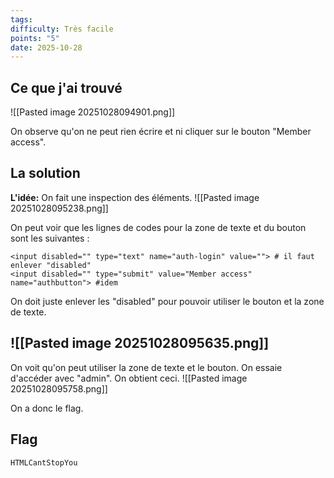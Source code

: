 ```yaml
---
tags:
difficulty: Très facile
points: "5"
date: 2025-10-28
---
```

## Ce que j'ai trouvé

![[Pasted image 20251028094901.png]]

On observe qu'on ne peut rien écrire et ni cliquer sur le bouton "Member access". 
##  La solution

**L'idée:**
On fait une inspection des éléments.
![[Pasted image 20251028095238.png]]

On peut voir que les lignes de codes pour la zone de texte et du bouton sont les suivantes :
```
<input disabled="" type="text" name="auth-login" value=""> # il faut enlever "disabled"
<input disabled="" type="submit" value="Member access" name="authbutton"> #idem
```

On doit juste enlever les "disabled" pour pouvoir utiliser le bouton et la zone de texte.

![[Pasted image 20251028095635.png]]
---
On voit qu'on peut utiliser la zone de texte et le bouton. On essaie d'accéder avec "admin".
On obtient ceci. 
![[Pasted image 20251028095758.png]]

On a donc le flag.
##  Flag
```
HTMLCantStopYou
```


